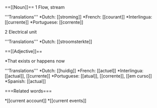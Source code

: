 ==[[Noun]]==
1 Flow, stream

'''Translations'''
*Dutch: [[stroming]]
*French: [[courant]]
*Interlingua: [[currente]]
*Portuguese: [[corrente]]

2 Electrical unit

'''Translations'''
*Dutch: [[stroomsterkte]]

==[[Adjective]]==

*That exists or happens now

'''Translations'''
*Dutch: [[huidig]]
*French: [[actuel]]
*Interlingua: [[actual]], [[currente]]
*Portuguese: [[atual]], [[corrente]], [[em curso]]
*Spanish: [[actual]]

===Related words===

*[[current account]]
*[[current events]]